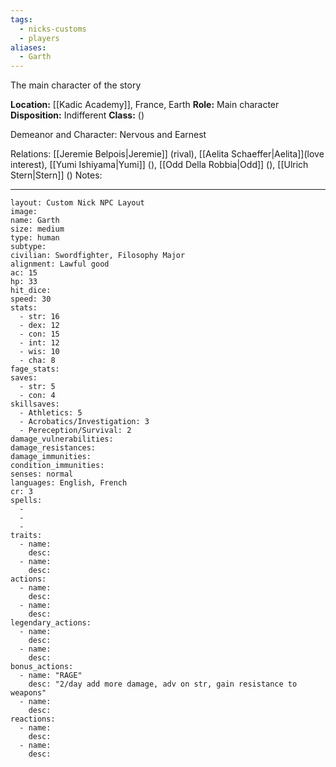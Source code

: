 ```yaml
---
tags:
  - nicks-customs
  - players
aliases:
  - Garth
---
```


The main character of the story

**Location:** [[Kadic Academy]], France, Earth
**Role:** Main character
**Disposition:** Indifferent
**Class:**  ()

Demeanor and Character: Nervous and Earnest

Relations: [[Jeremie Belpois|Jeremie]] (rival), [[Aelita Schaeffer|Aelita]](love interest), [[Yumi Ishiyama|Yumi]] (), [[Odd Della Robbia|Odd]] (), [[Ulrich Stern|Stern]] ()
Notes:

---


```statblock
layout: Custom Nick NPC Layout
image: 
name: Garth
size: medium
type: human
subtype: 
civilian: Swordfighter, Filosophy Major
alignment: Lawful good
ac: 15
hp: 33
hit_dice: 
speed: 30
stats: 
  - str: 16
  - dex: 12
  - con: 15
  - int: 12
  - wis: 10
  - cha: 8
fage_stats: 
saves:
  - str: 5
  - con: 4
skillsaves:
  - Athletics: 5
  - Acrobatics/Investigation: 3
  - Pereception/Survival: 2
damage_vulnerabilities: 
damage_resistances: 
damage_immunities: 
condition_immunities: 
senses: normal
languages: English, French
cr: 3
spells:
  - 
  - 
  -  
traits:
  - name: 
    desc: 
  - name: 
    desc: 
actions:
  - name: 
    desc: 
  - name: 
    desc: 
legendary_actions:
  - name: 
    desc: 
  - name: 
    desc: 
bonus_actions:
  - name: "RAGE"
    desc: "2/day add more damage, adv on str, gain resistance to weapons"
  - name: 
    desc: 
reactions:
  - name: 
    desc: 
  - name: 
    desc: 
```

